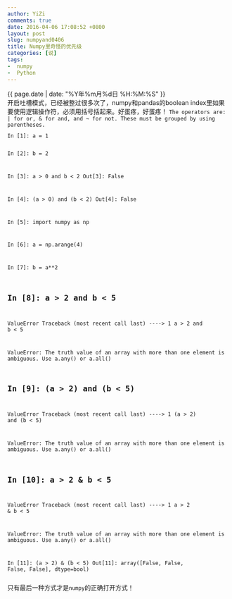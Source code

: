```yaml
---
author: YiZi
comments: true
date: 2016-04-06 17:08:52 +0800
layout: post
slug: numpyand0406
title: Numpy里奇怪的优先级
categories: [说]
tags:
-  numpy
-  Python
---
```

<div class="saying">
<div class="timestamp">{{ page.date | date: "%Y年%m月%d日 %H:%M:%S" }}</div>
开启吐槽模式，已经被整过很多次了，numpy和pandas的boolean index里如果要使用逻辑操作符，必须用括号括起来。好蛋疼，好蛋疼！
<code>The operators are: | for or, & for and, and ~ for not. These must be grouped by using parentheses.</code>
<code lang="python"><pre>
In [1]: a = 1

In [2]: b = 2

In [3]: a > 0 and b < 2
Out[3]: False

In [4]: (a > 0) and (b < 2)
Out[4]: False

In [5]: import numpy as np

In [6]: a = np.arange(4)

In [7]: b = a**2

In [8]: a > 2 and b < 5
---------------------------------------------------------------------------
ValueError                                Traceback (most recent call last)
----> 1 a > 2 and b < 5

ValueError: The truth value of an array with more than one element is ambiguous.
 Use a.any() or a.all()

In [9]: (a > 2) and (b < 5)
---------------------------------------------------------------------------
ValueError                                Traceback (most recent call last)
----> 1 (a > 2) and (b < 5)

ValueError: The truth value of an array with more than one element is ambiguous.
 Use a.any() or a.all()

In [10]: a > 2 & b < 5
---------------------------------------------------------------------------
ValueError                                Traceback (most recent call last)
----> 1 a > 2 & b < 5

ValueError: The truth value of an array with more than one element is ambiguous.
 Use a.any() or a.all()

In [11]: (a > 2) & (b < 5)
Out[11]: array([False, False, False, False], dtype=bool)
</pre></code>
只有最后一种方式才是`numpy`的正确打开方式！
</div>


